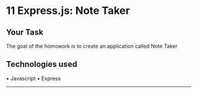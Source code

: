 # 11 Express.js: Note Taker

## Your Task

The goal of the homowork is to create an application called Note Taker 

## Technologies used

• Javascript
• Express


---
